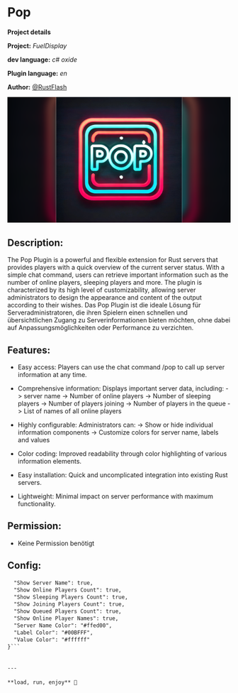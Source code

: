 # Pop

**__Project details__**

**Project:** *FuelDisplay*

**dev language:** *c# oxide*

**Plugin language:** *en*

**Author:** [@RustFlash](https://github.com/Flash-Ticker)

[![RustFlash - Your Favourite Trio Server](https://github.com/Flash-Ticker/Pop/blob/main/Pop_Thumb.png)](https://youtu.be/vnDBqlicfLU)


## Description:
The Pop Plugin is a powerful and flexible extension for Rust servers that provides players with a quick overview of the current server status. With a simple chat command, users can retrieve important information such as the number of online players, sleeping players and more. The plugin is characterized by its high level of customizability, allowing server administrators to design the appearance and content of the output according to their wishes. Das Pop Plugin ist die ideale Lösung für Serveradministratoren, die ihren Spielern einen schnellen und übersichtlichen Zugang zu Serverinformationen bieten möchten, ohne dabei auf Anpassungsmöglichkeiten oder Performance zu verzichten.

## Features:
- Easy access: Players can use the chat command /pop to call up server information at any time.
- Comprehensive information: Displays important server data, including:
-> server name
-> Number of online players
-> Number of sleeping players
-> Number of players joining
-> Number of players in the queue
-> List of names of all online players


- Highly configurable: Administrators can:
-> Show or hide individual information components
-> Customize colors for server name, labels and values


- Color coding: Improved readability through color highlighting of various information elements.
- Easy installation: Quick and uncomplicated integration into existing Rust servers.
- Lightweight: Minimal impact on server performance with maximum functionality.


## Permission:
- Keine Permission benötigt

## Config:
```{
  "Show Server Name": true,
  "Show Online Players Count": true,
  "Show Sleeping Players Count": true,
  "Show Joining Players Count": true,
  "Show Queued Players Count": true,
  "Show Online Player Names": true,
  "Server Name Color": "#ffed00",
  "Label Color": "#00BFFF",
  "Value Color": "#ffffff"
}```


--- 

**load, run, enjoy** 💝


